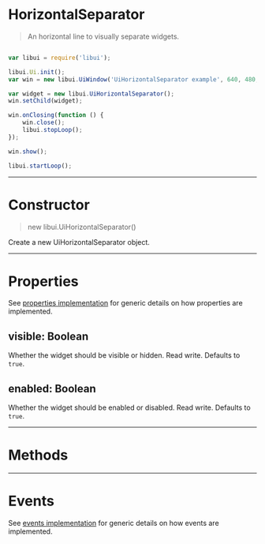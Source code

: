 
# HorizontalSeparator

> An horizontal line to visually separate widgets.

```js

var libui = require('libui');

libui.Ui.init();
var win = new libui.UiWindow('UiHorizontalSeparator example', 640, 480, true);

var widget = new libui.UiHorizontalSeparator();
win.setChild(widget);

win.onClosing(function () {
	win.close();
	libui.stopLoop();
});

win.show();

libui.startLoop();

```

---

# Constructor

> new libui.UiHorizontalSeparator()

Create a new UiHorizontalSeparator object.

---

# Properties

See [properties implementation](properties.md) for generic details on how properties are implemented.


## visible: Boolean

Whether the widget should be visible or hidden. 
Read write.
Defaults to `true`.



## enabled: Boolean

Whether the widget should be enabled or disabled. 
Read write.
Defaults to `true`.




---

# Methods



---

# Events

See [events implementation](events.md) for generic details on how events are implemented.



